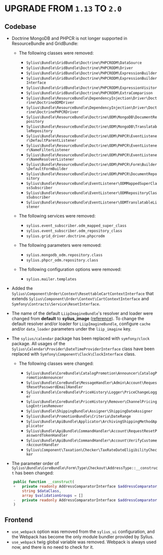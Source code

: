 # UPGRADE FROM `1.13` TO `2.0`

## Codebase

* Doctrine MongoDB and PHPCR is not longer supported in ResourceBundle and GridBundle:
    
    * The following classes were removed:

        * `Sylius\Bundle\GridBundle\Doctrine\PHPCRODM\DataSource`
        * `Sylius\Bundle\GridBundle\Doctrine\PHPCRODM\Driver`
        * `Sylius\Bundle\GridBundle\Doctrine\PHPCRODM\ExpressionBuilder`
        * `Sylius\Bundle\GridBundle\Doctrine\PHPCRODM\ExpressionBuilderInterface`
        * `Sylius\Bundle\GridBundle\Doctrine\PHPCRODM\ExpressionVisitor`
        * `Sylius\Bundle\GridBundle\Doctrine\PHPCRODM\ExtraComparison`
        * `Sylius\Bundle\ResourceBundle\DependencyInjection\Driver\Doctrine\DoctrineODMDriver`
        * `Sylius\Bundle\ResourceBundle\DependencyInjection\Driver\Doctrine\DoctrinePHPCRDriver`
        * `Sylius\Bundle\ResourceBundle\Doctrine\ODM\MongoDB\DocumentRepository`
        * `Sylius\Bundle\ResourceBundle\Doctrine\ODM\MongoDB\TranslatableRepository`
        * `Sylius\Bundle\ResourceBundle\Doctrine\ODM\PHPCR\EventListener\DefaultParentListener`
        * `Sylius\Bundle\ResourceBundle\Doctrine\ODM\PHPCR\EventListener\NameFilterListener`
        * `Sylius\Bundle\ResourceBundle\Doctrine\ODM\PHPCR\EventListener\NameResolverListener`
        * `Sylius\Bundle\ResourceBundle\Doctrine\ODM\PHPCR\Form\Builder\DefaultFormBuilder`
        * `Sylius\Bundle\ResourceBundle\Doctrine\ODM\PHPCR\DocumentRepository`
        * `Sylius\Bundle\ResourceBundle\EventListener\ODMMappedSuperClassSubscriber`
        * `Sylius\Bundle\ResourceBundle\EventListener\ODMRepositoryClassSubscriber`
        * `Sylius\Bundle\ResourceBundle\EventListener\ODMTranslatableListener`

    * The following services were removed:
    
        * `sylius.event_subscriber.odm_mapped_super_class`
        * `sylius.event_subscriber.odm_repository_class`
        * `sylius.grid_driver.doctrine.phpcrodm`
        
    * The following parameters were removed:
    
        * `sylius.mongodb_odm.repository.class`
        * `sylius.phpcr_odm.repository.class`

    * The following configuration options were removed:

        * `sylius.mailer.templates`

* Added the `Sylius\Component\Order\Context\ResettableCartContextInterface` that extends `Sylius\Component\Order\Context\CartContextInterface` and `Symfony\Contracts\Service\ResetInterface`.

*  The name of the default `LiipImagineBundle`'s resolver and loader were changed from **default** to **sylius_image** ([reference](https://github.com/Sylius/Sylius/pull/12543)). 
   To change the default resolver and/or loader for `LiipImagineBundle`, configure `cache` and/or `data_loader` parameters under the `liip_imagine` key.

* The `sylius/calendar` package has been replaced with `symfony/clock` package. All usages of the `Sylius\Calendar\Provider\DateTimeProviderInterface` class
    have been replaced with `Symfony\Component\Clock\ClockInterface` class.

  * The following classes were changed:

    * `Sylius\Bundle\CoreBundle\CatalogPromotion\Announcer\CatalogPromotionAnnouncer`
    * `Sylius\Bundle\CoreBundle\MessageHandler\Admin\Account\RequestResetPasswordEmailHandler`
    * `Sylius\Bundle\CoreBundle\PriceHistory\Logger\PriceChangeLogger`
    * `Sylius\Bundle\CoreBundle\PriceHistory\Remover\ChannelPricingLogEntriesRemover`
    * `Sylius\Bundle\ShippingBundle\Assigner\ShippingDateAssigner`
    * `Sylius\Bundle\PromotionBundle\Criteria\DateRange`
    * `Sylius\Bundle\ApiBundle\Applicator\ArchivingShippingMethodApplicator`
    * `Sylius\Bundle\ApiBundle\CommandHandler\Account\RequestResetPasswordTokenHandler`
    * `Sylius\Bundle\ApiBundle\CommandHandler\Account\VerifyCustomerAccountHandler`
    * `Sylius\Component\Taxation\Checker\TaxRateDateEligibilityChecker`

* The parameter order of `Sylius\Bundle\CoreBundle\Form\Type\Checkout\AddressType::__construct` has been changed:
```php
    public function __construct(
    +   private readonly AddressComparatorInterface $addressComparator,
        string $dataClass,
        array $validationGroups = []
    -   private readonly AddressComparatorInterface $addressComparator = null,
    )
```

## Frontend

* `use_webpack` option was removed from the `sylius_ui` configuration, and the Webpack has become the only module bundler provided by Sylius.
* `use_webpack` twig global variable was removed. Webpack is always used now, and there is no need to check for it.
